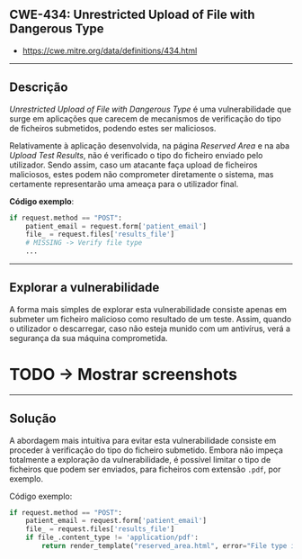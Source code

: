 ## CWE-434: Unrestricted Upload of File with Dangerous Type
- https://cwe.mitre.org/data/definitions/434.html

---
## Descrição

*Unrestricted Upload of File with Dangerous Type* é uma vulnerabilidade que surge em aplicações que carecem de mecanismos de verificação do tipo de ficheiros submetidos, podendo estes ser maliciosos.

Relativamente à aplicação desenvolvida, na página *Reserved Area* e na aba *Upload Test Results*, não é verificado o tipo do ficheiro enviado pelo utilizador. Sendo assim, caso um atacante faça upload de ficheiros maliciosos, estes podem não comprometer diretamente o sistema, mas certamente representarão uma ameaça para o utilizador final.


**Código exemplo**:
```python
if request.method == "POST":
    patient_email = request.form['patient_email']
    file_ = request.files['results_file']
    # MISSING -> Verify file type
    ...
```

---
## Explorar a vulnerabilidade

A forma mais simples de explorar esta vulnerabilidade consiste apenas em submeter um ficheiro malicioso como resultado de um teste. Assim, quando o utilizador o descarregar, caso não esteja munido com um antivírus, verá a segurança da sua máquina comprometida.

# TODO -> Mostrar screenshots

---
## Solução

A abordagem mais intuitiva para evitar esta vulnerabilidade consiste em proceder à verificação do tipo do ficheiro submetido.
Embora não impeça totalmente a exploração da vulnerabilidade, é possível limitar o tipo de ficheiros que podem ser enviados, para ficheiros com extensão `.pdf`, por exemplo.

Código exemplo:
```python
if request.method == "POST":
    patient_email = request.form['patient_email']
    file_ = request.files['results_file']
    if file_.content_type != 'application/pdf':
        return render_template("reserved_area.html", error="File type is not supported")
```